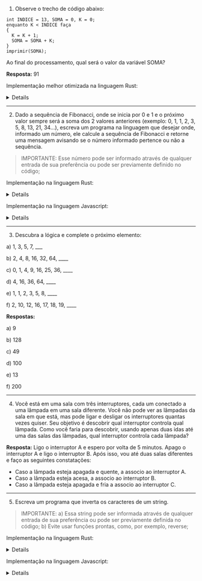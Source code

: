 1) Observe o trecho de código abaixo: 
```portugol
int INDICE = 13, SOMA = 0, K = 0; 
enquanto K < INDICE faça
{ 
  K = K + 1; 
  SOMA = SOMA + K; 
} 
imprimir(SOMA); 
```
Ao final do processamento, qual será o valor da variável SOMA? 

__Resposta:__ 91

Implementação melhor otimizada na linguagem Rust:

<details>

```rust
fn main() {
    let index = 13;
    let mut sum = 0;

    for k in 1..=index {
        sum += k;
    }

    println!("{}", sum);
}
```
  
</details>

___________

2) Dado a sequência de Fibonacci, onde se inicia por 0 e 1 e o próximo valor sempre será a soma dos 2 valores anteriores (exemplo: 0, 1, 1, 2, 3, 5, 8, 13, 21, 34...), escreva um programa na linguagem que desejar onde, informado um número, ele calcule a sequência de Fibonacci e retorne uma mensagem avisando se o número informado pertence ou não a sequência.

> IMPORTANTE:  Esse número pode ser informado através de qualquer entrada de sua preferência ou pode ser previamente definido no código;

Implementação na linguagem Rust:

<details>

```rust
fn is_fibonacci(num: u64) -> bool {
    let mut prev = 0;
    let mut curr = 1;

    while curr < num {
        let aux = prev + curr;
        prev = curr;
        curr = aux;
    }

    curr == num
}

fn main() {
    let choose_number = 15;
    
    if is_fibonacci(choose_number) {
        println!("O número {} pertence à sequência de Fibonacci.", choose_number);
    } else {
        println!("O número {} não pertence à sequência de Fibonacci.", choose_number);
    }
}

// Output: O número 15 não pertence à sequência de Fibonacci.
```
  
</details>

Implementação na linguagem Javascript:

<details>
  
```javascript
function is_fibonacci(num){
    let prev = 0;
    let curr = 1;
    
    while(curr < num){
        let aux = prev + curr;
        prev = curr;
        curr = aux;
    }
    
    return curr === num;
}

let choose_number = 8;

if(is_fibonacci(choose_number)){
    console.log(`O número ${choose_number} pertence à sequência de Fibonacci.`);
} else {
    console.log(`O número ${choose_number} não pertence à sequência de Fibonacci.`);
}

//Output: O número 8 pertence à sequência de Fibonacci.
```

</details>

___________

3) Descubra a lógica e complete o próximo elemento:  

a) 1, 3, 5, 7, ___

b) 2, 4, 8, 16, 32, 64, ____

c) 0, 1, 4, 9, 16, 25, 36, ____

d) 4, 16, 36, 64, ____

e) 1, 1, 2, 3, 5, 8, ____

f) 2, 10, 12, 16, 17, 18, 19, ____

__Respostas:__

a) 9

b) 128

c) 49

d) 100

e) 13

f) 200

___________

4) Você está em uma sala com três interruptores, cada um conectado a uma lâmpada em uma sala diferente. Você não pode ver as lâmpadas da sala em que está, mas pode ligar e desligar os interruptores quantas vezes quiser. Seu objetivo é descobrir qual interruptor controla qual lâmpada. Como você faria para descobrir, usando apenas duas idas até uma das salas das lâmpadas, qual interruptor controla cada lâmpada?

__Resposta:__  Ligo o interruptor A e espero por volta de 5 minutos. Apago o interruptor A e ligo o interruptor B. Após isso, vou até duas salas diferentes e faço as seguintes constatações: 
- Caso a lâmpada esteja apagada e quente, a associo ao interruptor A.
- Caso a lâmpada esteja acesa, a associo ao interruptor B.
- Caso a lâmpada esteja apagada e fria a associo ao interruptor C.

___________

5) Escreva um programa que inverta os caracteres de um string. 

> IMPORTANTE:
> a) Essa string pode ser informada através de qualquer entrada de sua preferência ou pode ser previamente definida no código;
> b) Evite usar funções prontas, como, por exemplo, reverse;

Implementação na linguagem Rust:

<details>

```rust

fn reverse_array(arr: &Vec<char>) -> String {
    let mut reversed = String::new();
    for i in (0..arr.len()).rev() {
        reversed.push(arr[i]);
    }
    reversed
}

fn invert_string(text: &str) -> String {
    let text_array: Vec<char> = text.chars().collect();
    let reversed_text = reverse_array(&text_array);
    reversed_text
}

fn main() {
    let inverted_text = invert_string("Marcell");
    println!("{}", inverted_text); // llecraM
}

```
  
</details>

Implementação na linguagem Javascript:

<details>

```javascript

function reverse_array(arr){
    let reversed_str = "";
    for(let i = arr.length - 1; i >= 0; i--) {
        reversed_str += arr[i];
    }
    return reversed_str;
}

function invert_string(str){
    let str_arr = str.split("");
    let reversed_string = reverse_array(str_arr);
    return reversed_string;
}

let inverted_str = invert_string("Marcell");
console.log(inverted_str); // llecraM

```
  
</details>
